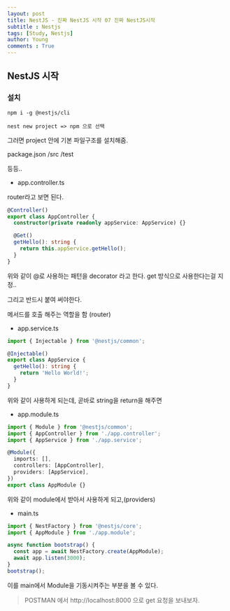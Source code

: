 ```yaml
---
layout: post
title: NestJS - 진짜 NestJS 시작 07 진짜 NestJS시작
subtitle : Nestjs
tags: [Study, Nestjs]
author: Young
comments : True
---
```

## NestJS 시작

### 설치

```npm i -g @nestjs/cli```

```nest new project => npm 으로 선택```

그러면 project 안에 기본 파일구조를 설치해줌.

package.json
/src
/test

등등..


- app.controller.ts 

router라고 보면 된다.

```typescript
@Controller()
export class AppController {
  constructor(private readonly appService: AppService) {}

  @Get()
  getHello(): string {
    return this.appService.getHello();
  }
}
```

위와 같이 @로 사용하는 패턴을 decorator 라고 한다.
get 방식으로 사용한다는걸 지정..

그리고 반드시 붙여 써야한다.

메서드를 호출 해주는 역할을 함 (router)



- app.service.ts
```ts
import { Injectable } from '@nestjs/common';

@Injectable()
export class AppService {
  getHello(): string {
    return 'Hello World!';
  }
}
```

위와 같이 사용하게 되는데, 곧바로 string을 return을 해주면

- app.module.ts
```ts
import { Module } from '@nestjs/common';
import { AppController } from './app.controller';
import { AppService } from './app.service';

@Module({
  imports: [],
  controllers: [AppController],
  providers: [AppService],
})
export class AppModule {}
```

위와 같이 module에서 받아서 사용하게 되고,(providers)

- main.ts

```ts
import { NestFactory } from '@nestjs/core';
import { AppModule } from './app.module';

async function bootstrap() {
  const app = await NestFactory.create(AppModule);
  await app.listen(3000);
}
bootstrap();
```

이를 main에서 Module을 기동시켜주는 부분을 볼 수 있다.


> POSTMAN 에서 http://localhost:8000 으로 get 요청을 보내보자.